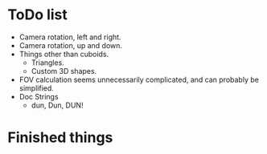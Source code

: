 # ToDo list
- Camera rotation, left and right.
- Camera rotation, up and down.
- Things other than cuboids.
  - Triangles.
  - Custom 3D shapes.
- FOV calculation seems unnecessarily complicated, and can probably be simplified.
- Doc Strings
  - dun, Dun, DUN!

# Finished things
